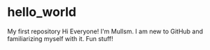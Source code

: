 # hello_world
My first repository
Hi Everyone!
I'm Mullsm. I am new to GitHub and familiarizing myself with it. Fun stuff!
